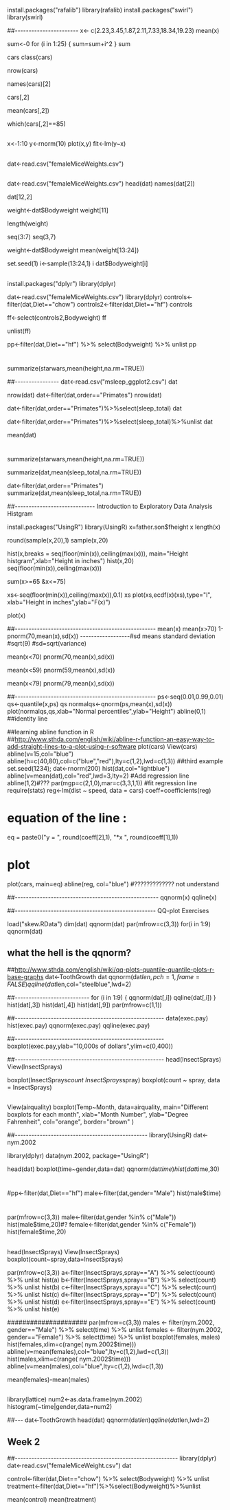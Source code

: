 install.packages("rafalib")
library(rafalib)
install.packages("swirl")
library(swirl)

##-----------------------
x<- c(2.23,3.45,1.87,2.11,7.33,18.34,19.23)
mean(x)


sum<-0
for (i in 1:25) {
  sum=sum+i^2
}
sum

cars
class(cars)

nrow(cars)

names(cars)[2]

cars[,2]

mean(cars[,2])

which(cars[,2]==85)


##
x<-1:10
y<-rnorm(10)
plot(x,y)
fit<-lm(y~x)


##
dat<-read.csv("femaleMiceWeights.csv")

##
dat<-read.csv("femaleMiceWeights.csv")
head(dat)
names(dat[2])

dat[12,2]

weight<-dat$Bodyweight
weight[11]

length(weight)

seq(3:7)
seq(3,7)

weight<-dat$Bodyweight
mean(weight[13:24])

set.seed(1)
i<-sample(13:24,1)
i
dat$Bodyweight[i]


##
install.packages("dplyr")
library(dplyr)


dat<-read.csv("femaleMiceWeights.csv")
library(dplyr)
controls<-filter(dat,Diet=="chow")
controls2<-filter(dat,Diet=="hf")
controls

ff<-select(controls2,Bodyweight)
ff

unlist(ff)

pp<-filter(dat,Diet=="hf") %>% select(Bodyweight) %>% unlist
pp

#
summarize(starwars,mean(height,na.rm=TRUE))


##----------------
dat<-read.csv("msleep_ggplot2.csv")
dat

nrow(dat)
dat<-filter(dat,order=="Primates")
nrow(dat)

dat<-filter(dat,order=="Primates")%>%select(sleep_total)
dat

dat<-filter(dat,order=="Primates")%>%select(sleep_total)%>%unlist
dat

mean(dat)

#
summarize(starwars,mean(height,na.rm=TRUE))

summarize(dat,mean(sleep_total,na.rm=TRUE))

dat<-filter(dat,order=="Primates")
summarize(dat,mean(sleep_total,na.rm=TRUE))




##-----------------------------
Introduction to Exploratory Data Analysis Histgram

install.packages("UsingR")
library(UsingR)
x=father.son$fheight
x
length(x)

round(sample(x,20),1)
sample(x,20)

hist(x,breaks = seq(floor(min(x)),ceiling(max(x))),
    main="Height histgram",xlab="Height in inches")
hist(x,20)
seq(floor(min(x)),ceiling(max(x)))

sum(x>=65 &x<=75)

xs<-seq(floor(min(x)),ceiling(max(x)),0.1)
xs
plot(xs,ecdf(x)(xs),type="l",
     xlab="Height in inches",ylab="F(x)")

plot(x)


##---------------------------------------------------
mean(x)
mean(x>70)
1-pnorm(70,mean(x),sd(x))
------------------#sd means standard deviation
#sqrt(9)
#sd=sqrt(variance)

mean(x<70)
pnorm(70,mean(x),sd(x))

mean(x<59)
pnorm(59,mean(x),sd(x))

mean(x<79)
pnorm(79,mean(x),sd(x))

##---------------------------------------------------
ps<-seq(0.01,0.99,0.01)
qs<-quantile(x,ps)
qs
normalqs<-qnorm(ps,mean(x),sd(x))
plot(normalqs,qs,xlab="Normal percentiles",ylab="Height")
abline(0,1) ##identity line

##learning abline function in R
##http://www.sthda.com/english/wiki/abline-r-function-an-easy-way-to-add-straight-lines-to-a-plot-using-r-software
plot(cars)
View(cars)
abline(v=15,col="blue")
abline(h=c(40,80),col=c("blue","red"),lty=c(1,2),lwd=c(1,3))
##third example
set.seed(1234);
dat<-rnorm(200)
hist(dat,col="lightblue")
abline(v=mean(dat),col="red",lwd=3,lty=2)
#Add regression line
abline(1,2)#???
par(mgp=c(2,1,0),mar=c(3,3,1,1))
#fit regression line
require(stats)
reg<-lm(dist ~ speed, data = cars)
coeff=coefficients(reg)
# equation of the line : 
eq = paste0("y = ", round(coeff[2],1), "*x ", round(coeff[1],1))
# plot
plot(cars, main=eq)
abline(reg, col="blue") #????????????? not understand

##----------------------------------------------------
qqnorm(x)
qqline(x)


##---------------------------------------------------
QQ-plot Exercises

load("skew.RData")
dim(dat)
qqnorm(dat)
par(mfrow=c(3,3))
for(i in 1:9)
  qqnorm(dat)
## what the hell is the qqnorm? 
##http://www.sthda.com/english/wiki/qq-plots-quantile-quantile-plots-r-base-graphs
dat<-ToothGrowth
dat
qqnorm(dat$len,pch=1,frame=FALSE)
qqline(dat$len,col="steelblue",lwd=2)

##---------------------------
for (i in 1:9) {
  qqnorm(dat[,i])
  qqline(dat[,i])
}
hist(dat[,3])
hist(dat[,4])
hist(dat[,9])
par(mfrow=c(1,1))


##------------------------------------------------------
data(exec.pay)
hist(exec.pay)
qqnorm(exec.pay)
qqline(exec.pay)

##------------------------------------------------------
boxplot(exec.pay,ylab="10,000s of dollars",ylim=c(0,400))


##------------------------------------------------------
head(InsectSprays)
View(InsectSprays)

boxplot(InsectSprays$count ~ InsectSprays$spray)
boxplot(count ~ spray, data = InsectSprays)

##
View(airquality)
boxplot(Temp~Month,
        data=airquality,
        main="Different boxplots for each month",
        xlab="Month Number",
        ylab="Degree Fahrenheit",
        col="orange",
        border="brown"
)

##------------------------------------------------
library(UsingR)
dat<-nym.2002

library(dplyr)
data(nym.2002, package="UsingR")

head(dat)
boxplot(time~gender,data=dat)
qqnorm(dat$time)
hist(dat$time,30)

#
#pp<-filter(dat,Diet=="hf")
male<-filter(dat,gender="Male")
hist(male$time)

#
par(mfrow=c(3,3))
male<-filter(dat,gender %in% c("Male"))
hist(male$time,20)#?
female<-filter(dat,gender %in% c("Female"))
hist(female$time,20)

##
head(InsectSprays)
View(InsectSprays)
boxplot(count~spray,data=InsectSprays)

par(mfrow=c(3,3))
a<-filter(InsectSprays,spray=="A") %>% select(count) %>% unlist
hist(a)
b<-filter(InsectSprays,spray=="B") %>% select(count) %>% unlist
hist(b)
c<-filter(InsectSprays,spray=="C") %>% select(count) %>% unlist
hist(c)
d<-filter(InsectSprays,spray=="D") %>% select(count) %>% unlist
hist(d)
e<-filter(InsectSprays,spray=="E") %>% select(count) %>% unlist
hist(e)


#####################
par(mfrow=c(3,3))
males <- filter(nym.2002, gender=="Male") %>% select(time) %>% unlist
females <- filter(nym.2002, gender=="Female") %>% select(time) %>% unlist
boxplot(females, males)
hist(females,xlim=c(range( nym.2002$time)))
abline(v=mean(females),col="blue",lty=c(1,2),lwd=c(1,3))
hist(males,xlim=c(range( nym.2002$time)))
abline(v=mean(males),col="blue",lty=c(1,2),lwd=c(1,3))

mean(females)-mean(males)


##
library(lattice)
num2<-as.data.frame(nym.2002)
histogram(~time|gender,data=num2)

##---
dat<-ToothGrowth
head(dat)
qqnorm(dat$len)
qqline(dat$len,lwd=2)



##  Week 2
##-----------------------------------------------------------
library(dplyr)
dat<-read.csv("femaleMiceWeight.csv")
dat

control<-filter(dat,Diet=="chow") %>% select(Bodyweight) %>% unlist
treatment<-filter(dat,Diet=="hf")%>%select(Bodyweight)%>%unlist

mean(control)
mean(treatment)

